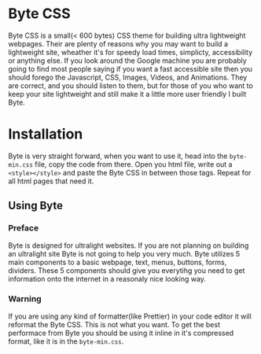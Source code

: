 # Byte CSS
Byte CSS is a small(< 600 bytes) CSS theme for building ultra lightweight webpages. Their are plenty of reasons why you may want to build a lightweight site, wheather it's for speedy load times, simplicty, accessibility or anything else. If you look around the Google machine you are probably going to find most people saying if you want a fast accessible site then you should forego the Javascript, CSS, Images, Videos, and Animations. They are correct, and you should listen to them, but for those of you who want to keep your site lightweight and still make it a little more user friendly I built Byte.

# Installation
Byte is very straight forward, when you want to use it, head into the `byte-min.css` file, copy the code from there. Open you html file, write out a `<style></style>` and paste the Byte CSS in between those tags. Repeat for all html pages that need it.

## Using Byte

### Preface

Byte is designed for ultralight websites. If you are not planning on building an ultralight site Byte is not going to help you very much. Byte utilizes 5 main components to a basic webpage, text, menus, buttons, forms, dividers. These 5 components should give you everytihg you need to get information onto the internet in a reasonaly nice looking way. 


### Warning
If you are using any kind of formatter(like Prettier) in your code editor it will reformat the Byte CSS. This is not what you want. To get the best performace from Byte you should be using it inline in it's compressed format, like it is in the `byte-min.css`. 
